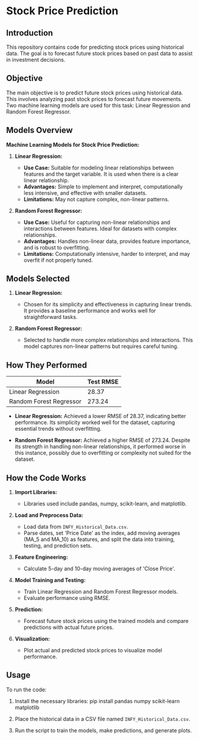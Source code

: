 # Stock Price Prediction

## Introduction

This repository contains code for predicting stock prices using historical data. The goal is to forecast future stock prices based on past data to assist in investment decisions.

## Objective

The main objective is to predict future stock prices using historical data. This involves analyzing past stock prices to forecast future movements. Two machine learning models are used for this task: Linear Regression and Random Forest Regressor.

## Models Overview

**Machine Learning Models for Stock Price Prediction:**

1. **Linear Regression:**
   - **Use Case:** Suitable for modeling linear relationships between features and the target variable. It is used when there is a clear linear relationship.
   - **Advantages:** Simple to implement and interpret, computationally less intensive, and effective with smaller datasets.
   - **Limitations:** May not capture complex, non-linear patterns.

2. **Random Forest Regressor:**
   - **Use Case:** Useful for capturing non-linear relationships and interactions between features. Ideal for datasets with complex relationships.
   - **Advantages:** Handles non-linear data, provides feature importance, and is robust to overfitting.
   - **Limitations:** Computationally intensive, harder to interpret, and may overfit if not properly tuned.

## Models Selected

1. **Linear Regression:**
   - Chosen for its simplicity and effectiveness in capturing linear trends. It provides a baseline performance and works well for straightforward tasks.

2. **Random Forest Regressor:**
   - Selected to handle more complex relationships and interactions. This model captures non-linear patterns but requires careful tuning.

## How They Performed

| Model                   | Test RMSE |
|-------------------------|-----------|
| Linear Regression      | 28.37     |
| Random Forest Regressor | 273.24    |

- **Linear Regression:** Achieved a lower RMSE of 28.37, indicating better performance. Its simplicity worked well for the dataset, capturing essential trends without overfitting.

- **Random Forest Regressor:** Achieved a higher RMSE of 273.24. Despite its strength in handling non-linear relationships, it performed worse in this instance, possibly due to overfitting or complexity not suited for the dataset.

## How the Code Works

1. **Import Libraries:**
   - Libraries used include pandas, numpy, scikit-learn, and matplotlib.

2. **Load and Preprocess Data:**
   - Load data from `INFY_Historical_Data.csv`.
   - Parse dates, set 'Price Date' as the index, add moving averages (MA_5 and MA_10) as features, and split the data into training, testing, and prediction sets.

3. **Feature Engineering:**
   - Calculate 5-day and 10-day moving averages of 'Close Price'.

4. **Model Training and Testing:**
   - Train Linear Regression and Random Forest Regressor models.
   - Evaluate performance using RMSE.

5. **Prediction:**
   - Forecast future stock prices using the trained models and compare predictions with actual future prices.

6. **Visualization:**
   - Plot actual and predicted stock prices to visualize model performance.

## Usage

To run the code:

1. Install the necessary libraries:
      pip install pandas numpy scikit-learn matplotlib

2. Place the historical data in a CSV file named `INFY_Historical_Data.csv`.

3. Run the script to train the models, make predictions, and generate plots.
